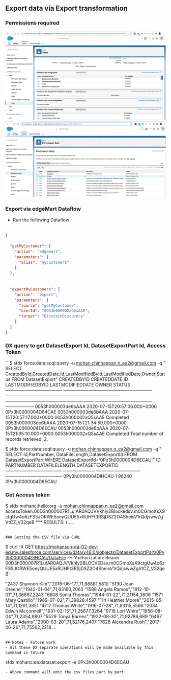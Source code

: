 ## Export data via Export transformation

### Permissions required

![ps-1](img/export-user-ps-1.png)
![ps-2](img/export-user-ps-2.png)


### Export via edgeMart  Dataflow
- Run the following Dataflow 
``` json 

{

  "getMyCustomer": {
    "action": "edgemart",
    "parameters": {
      "alias": "mycustomers"
    }
  },


  "exportMyCustomers": {
    "action": "export",
    "parameters": {
      "source": "getMyCustomer",
      "userId": "0053h000002xQ5sAAE",
      "target": "EinsteinDiscovery"
    }
  }
}


```



### DX query to get DatasetExport Id, DatasetExportPart Id, Access Token

``
$ sfdx force:data:soql:query -u mohan.chinnappan.n_ea2@gmail.com -q " SELECT CreatedById,CreatedDate,Id,LastModifiedById,LastModifiedDate,Owner,Status FROM DatasetExport"
CREATEDBYID         CREATEDDATE                   ID                  LASTMODIFIEDBYID    LASTMODIFIEDDATE              OWNER               STATUS
──────────────────  ────────────────────────────  ──────────────────  ──────────────────  ────────────────────────────  ──────────────────  ─────────
0053h000003de6bAAA  2020-07-15T20:57:06.000+0000  0Px3h0000004D64CAE  0053h000003de6bAAA  2020-07-15T20:57:17.000+0000  0053h000002xQ5sAAE  Completed
0053h000003de6bAAA  2020-07-15T21:34:59.000+0000  0Px3h0000004D6ECAU  0053h000003de6bAAA  2020-07-15T21:35:10.000+0000  0053h000002xQ5sAAE  Completed
Total number of records retrieved: 2.

$ sfdx force:data:soql:query -u mohan.chinnappan.n_ea2@gmail.com -q " SELECT Id,PartNumber, DataFileLength,DatasetExportId FROM DatasetExportPart WHERE DatasetExportId='0Px3h0000004D6ECAU'"
ID                  PARTNUMBER  DATAFILELENGTH  DATASETEXPORTID
──────────────────  ──────────  ──────────────  ──────────────────
0Py3h0000004DlHCAU  1           96240           0Px3h0000004D6ECAU


### Get Access token
$ sfdx mohanc:hello:org -u mohan.chinnappan.n_ea2@gmail.com 
accessToken:00D3h000007R1Lu!AR0AQJVVkhIy2Blockedsv.m0CGmoXsX9ctgUw4o6zFS5JORWE5oeyQUUE5xRUHFt3RSjDSZ2O4SheisV1rQdjswwZgVtCZ_V32qeB
*** RESULTS: {
....

```

### Getting the CSV file via CURL
```
$ curl -X GET    https://mohansun-ea-02-dev-ed.my.salesforce.com/services/data/v48.0/sobjects/DatasetExportPart/0Py3h0000004DlHCAU/DataFile  -H 'Authorization: Bearer 00D3h000007R1Lu!AR0AQJVVkhIy2BLOCKEDsv.m0CGmoXsX9ctgUw4o6zFS5JORWE5oeyQUUE5xRUHFt3RSjDSZ2O4SheisV1rQdjswwZgVtCZ_V32qeB'

"2437 Shannon Kim","2016-06-17",71,68881,5810
"5190 Joan Greene","1942-01-04",71,63160,2063
"1588 Angela Ramos","1912-10-01",71,36867,2243
"6608 Sonia Thomas","1944-01-22",71,21154,3606
"1571 Mary Castillo","1989-07-02",71,39828,4597
"114 Heather Moore","2015-05-14",71,1261,3851
"4717 Thomas White","1916-07-28",71,63115,5566
"2034 Edwin Mcconnell","1931-02-15",71,25677,3264
"9718 Lori White","1956-08-04",71,2354,9807
"5529 Tonya Barnes","1932-08-30",71,92786,689
"6467 Laura Adams","2000-03-20",71,52176,2407
"7628 Alexandra Rush","2017-06-26",71,75562,2218
...


```

## Notes - Future work
- All these DX separate operations will be made available by this command in future

``` 
sfdx mohanc:ea:dataset:export -e  0Px3h0000004D6ECAU

```
- Above command will emit the csv files part by part
